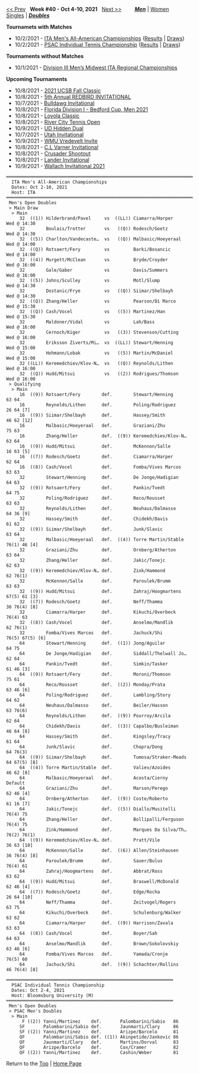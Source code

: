 <a name="top"></a>[<< Prev](men_doubles_2139.md) &nbsp; **Week #40 - Oct 4-10, 2021** &nbsp; [Next >>](men_doubles_2141.md) &nbsp;&nbsp;&nbsp;&nbsp;&nbsp;&nbsp;&nbsp; [***Men***](./men_doubles_2140.md) &#124; [Women](./women_doubles_2140.md) &nbsp;&nbsp;&nbsp;&nbsp;&nbsp; [Singles](./men_singles_2140.md) &#124; [***Doubles***](./men_doubles_2140.md)

**Tournamets with Matches**  
- 10/2/2021 - [ITA Men's All-American Championships](#21-73796) ([Results](#21-73796) &#124; <a href="https://colleges.wearecollegetennis.com/competitions/ITA/Tournaments/Overview/F14A95AE-33AF-413D-8FA0-0C8183F39A17" target="_blank">Draws</a>)  
- 10/2/2021 - [PSAC Individual Tennis Championship](#21-08096) ([Results](#21-08096) &#124; <a href="https://colleges.wearecollegetennis.com/competitions/BloomsburgUniversityM/Tournaments/Overview/9C9FD25D-5DFE-447C-B77B-66779A3043D4" target="_blank">Draws</a>)  

**Tournaments without Matches**  
- 10/1/2021 - <a href="https://colleges.wearecollegetennis.com/competitions/GustavusAdolphusCollegeM/Tournaments/Overview/8519DA88-A1E9-4C79-AC19-40A1CE8D1E94" target="_blank">Division III Men’s Midwest ITA Regional Championships</a>  

**Upcoming Tournaments**  
- 10/8/2021 - <a href="https://colleges.wearecollegetennis.com/competitions/UniversityOfCaliforniaSantaBarbaraM/Tournaments/Overview/2F7EB019-9604-4C46-AB6B-C0D90CFA767C" target="_blank">2021 UCSB Fall Classic</a>  
- 10/8/2021 - <a href="https://colleges.wearecollegetennis.com/competitions/IllinoisStateUniversityM/Tournaments/Overview/7772CA6D-52F5-46C1-B0F2-1F3582129E5B" target="_blank">5th Annual REDBIRD INVITATIONAL</a>  
- 10/7/2021 - <a href="https://colleges.wearecollegetennis.com/competitions/UniversityOfGeorgiaM/Tournaments/Overview/E852A032-B38E-4230-AF15-521B40661556" target="_blank">Bulldawg Invitational</a>  
- 10/8/2021 - <a href="https://colleges.wearecollegetennis.com/competitions/FloridaStateUniversityM/Tournaments/Overview/BC815F42-1280-4DE6-AA2C-70DAF99AF683" target="_blank">Florida Division I - Bedford Cup, Men 2021</a>  
- 10/8/2021 - <a href="https://colleges.wearecollegetennis.com/competitions/LoyolaUniversityMarylandM/Tournaments/Overview/AB7FBE26-FE50-424D-9106-ABE927A5913F" target="_blank">Loyola Classic</a>  
- 10/8/2021 - <a href="https://colleges.wearecollegetennis.com/competitions/UniversityOfRichmondM/Tournaments/Overview/D32B75E1-66BD-4EC6-9C14-9016A5EFDDEB" target="_blank">River City Tennis Open</a>  
- 10/9/2021 - <a href="https://colleges.wearecollegetennis.com/competitions/UniversityOfDaytonM/Tournaments/Overview/23775795-B4D9-484F-A52D-CD5D37CB3702" target="_blank">UD Hidden Dual</a>  
- 10/7/2021 - <a href="https://colleges.wearecollegetennis.com/competitions/UniversityOfUtahM/Tournaments/Overview/AF39BA57-9E31-4A64-A7C6-A8EB964130E1" target="_blank">Utah Invitational</a>  
- 10/9/2021 - <a href="https://colleges.wearecollegetennis.com/competitions/WesternMichiganUniversityM/Tournaments/Overview/4E6EACD5-9D8F-4948-8186-71F8E68AFAB3" target="_blank">WMU Vredevelt Invite</a>  
- 10/8/2021 - <a href="https://colleges.wearecollegetennis.com/competitions/RollinsCollegeM/Tournaments/Overview/3CD48F05-0A53-43AA-90D0-6464D0615B24" target="_blank">C.L Varner Invitational</a>  
- 10/8/2021 - <a href="https://colleges.wearecollegetennis.com/competitions/BelmontAbbeyCollegeM/Tournaments/Overview/BC87D014-56AE-443B-9D59-D779656313B9" target="_blank">Crusader Shootout</a>  
- 10/8/2021 - <a href="https://colleges.wearecollegetennis.com/competitions/LanderUniversityM/Tournaments/Overview/A9A160D2-0993-4E51-B0C1-9F42F24D9401" target="_blank">Lander Invitational</a>  
- 10/9/2021 - <a href="https://colleges.wearecollegetennis.com/competitions/BatesCollegeM/Tournaments/Overview/9A9631B7-DAC4-4372-8ABD-D57233DA7E4F" target="_blank">Wallach Invitational 2021</a>  

<a name="21-73796"></a>
~~~
════════════════════════════════════════════════════════════════════════════════════
  ITA Men's All-American Championships
  Dates: Oct 2-10, 2021
  Host: ITA
════════════════════════════════════════════════════════════════════════════════════
 Men's Open Doubles
 > Main Draw
  > Main
     32  ((1)) Hilderbrand/Pavel     vs  ((LL)) Ciamarra/Harper      Wed @ 14:30
     32        Boulais/Trotter       vs   ((Q)) Rodesch/Goetz        Wed @ 14:30
     32  ((5)) Charlton/Vandecaste…  vs   ((Q)) Malbasic/Hoeyeraal   Wed @ 14:00
     32  ((Q)) Rotsaert/Fery         vs         Barki/Bosancic       Wed @ 14:00
     32  ((4)) Murgett/McClean       vs         Bryde/Croyder        Wed @ 16:00
     32        Gale/Gaber            vs         Davis/Summers        Wed @ 16:00
     32  ((5)) Johns/Sculley         vs         Motl/Slump           Wed @ 14:30
     32        Dostanic/Frye         vs   ((Q)) Siimar/Shelbayh      Wed @ 14:30
     32  ((Q)) Zhang/Heller          vs         Pearson/Di Marco     Wed @ 15:30
     32  ((Q)) Cash/Vocel            vs   ((5)) Martinez/Han         Wed @ 15:30
     32        Maldoner/Vidal        vs         Lah/Bass             Wed @ 16:00
     32        Cernoch/Kiger         vs   ((3)) Stevenson/Cutting    Wed @ 16:00
     32        Eriksson Ziverts/Mi…  vs  ((LL)) Stewart/Henning      Wed @ 15:00
     32        Hohmann/Lobak         vs   ((5)) Martin/McDaniel      Wed @ 15:00
     32 ((LL)) Keremedchiev/Klov-N…  vs   ((Q)) Reynolds/Lithen      Wed @ 16:00
     32  ((Q)) Hudd/Mitsui           vs   ((2)) Rodrigues/Thomson    Wed @ 16:00
 > Qualifying
  > Main
     16  ((9)) Rotsaert/Fery        def.        Stewart/Henning      63 64
     16        Reynolds/Lithen      def.        Poling/Rodriguez     26 64 [7]
     16  ((9)) Siimar/Shelbayh      def.        Hassey/Smith         46 62 [12]
     16        Malbasic/Hoeyeraal   def.        Graziani/Zhu         75 63
     16        Zhang/Heller         def.  ((9)) Keremedchiev/Klov-N… 63 64
     16  ((9)) Hudd/Mitsui          def.        McKennon/Salle       16 63 [5]
     16  ((7)) Rodesch/Goetz        def.        Ciamarra/Harper      62 64
     16  ((8)) Cash/Vocel           def.        Fomba/Vives Marcos   63 63
     32        Stewart/Henning      def.        De Jonge/Hadigian    64 63
     32  ((9)) Rotsaert/Fery        def.        Pankin/Tvedt         64 75
     32        Poling/Rodriguez     def.        Reco/Rousset         63 63
     32        Reynolds/Lithen      def.        Neuhaus/Dalmasso     64 36 [9]
     32        Hassey/Smith         def.        Chidekh/Davis        61 62
     32  ((9)) Siimar/Shelbayh      def.        Junk/Slavic          63 64
     32        Malbasic/Hoeyeraal   def.  ((4)) Torre Martin/Stable  76(1) 46 [4]
     32        Graziani/Zhu         def.        Ornberg/Atherton     63 64
     32        Zhang/Heller         def.        Jakic/Tonejc         62 63
     32  ((9)) Keremedchiev/Klov-N… def.        Zink/Hammond         62 76(1)
     32        McKennon/Salle       def.        Paroulek/Brumm       63 63
     32  ((9)) Hudd/Mitsui          def.        Zahraj/Hoogmartens   67(5) 61 [3]
     32  ((7)) Rodesch/Goetz        def.        Neff/Thamma          36 76(4) [8]
     32        Ciamarra/Harper      def.        Kikuchi/Overbeck     76(4) 63
     32  ((8)) Cash/Vocel           def.        Anselmo/Mandlik      62 76(1)
     32        Fomba/Vives Marcos   def.        Jachuck/Shi          76(5) 67(5) [6]
     64        Stewart/Henning      def.  ((1)) Jong/Aguilar         64 75
     64        De Jonge/Hadigian    def.        Siddall/Thelwall Jo… 62 64
     64        Pankin/Tvedt         def.        Simkin/Tasker        61 46 [3]
     64  ((9)) Rotsaert/Fery        def.        Moroni/Thomson       75 61
     64        Reco/Rousset         def.  ((2)) Monday/Prata         63 46 [6]
     64        Poling/Rodriguez     def.        Lambling/Story       64 62
     64        Neuhaus/Dalmasso     def.        Beiler/Hasson        63 76(6)
     64        Reynolds/Lithen      def.  ((9)) Pourroy/Arcila       62 64
     64        Chidekh/Davis        def.  ((3)) Capalbo/Busleiman    46 64 [8]
     64        Hassey/Smith         def.        Kingsley/Tracy       61 64
     64        Junk/Slavic          def.        Chopra/Dong          64 76(3)
     64  ((9)) Siimar/Shelbayh      def.        Tumosa/Straker-Meads 64 67(5) [8]
     64  ((4)) Torre Martin/Stable  def.        Valiev/Azoides       46 62 [8]
     64        Malbasic/Hoeyeraal   def.        Acosta/Cierny        Default
     64        Graziani/Zhu         def.        Marson/Perego        62 46 [4]
     64        Ornberg/Atherton     def.  ((9)) Coste/Roberto        61 16 [7]
     64        Jakic/Tonejc         def.  ((5)) Diallo/Musitelli     76(4) 75
     64        Zhang/Heller         def.        Bollipalli/Ferguson  76(4) 75
     64        Zink/Hammond         def.        Marques Da Silva/Th… 76(2) 76(1)
     64  ((9)) Keremedchiev/Klov-N… def.        Pratt/Vile           36 63 [10]
     64        McKennon/Salle       def.  ((6)) Allen/Steinhausen    36 76(4) [8]
     64        Paroulek/Brumm       def.        Sauer/Bulus          76(4) 61
     64        Zahraj/Hoogmartens   def.        Abbrat/Ross          63 62
     64  ((9)) Hudd/Mitsui          def.        Braswell/McDonald    62 46 [4]
     64  ((7)) Rodesch/Goetz        def.        Edge/Rocha           26 64 [10]
     64        Neff/Thamma          def.        Zeitvogel/Rogers     63 75
     64        Kikuchi/Overbeck     def.        Schulenburg/Walker   63 62
     64        Ciamarra/Harper      def.  ((9)) Harrison/Zavala      63 63
     64  ((8)) Cash/Vocel           def.        Boyer/Sah            64 63
     64        Anselmo/Mandlik      def.        Brown/Sokolovskiy    63 46 [6]
     64        Fomba/Vives Marcos   def.        Yamada/Cronje        76(5) 60
     64        Jachuck/Shi          def.  ((9)) Schachter/Rollins    46 76(4) [8]
~~~

<a name="21-08096"></a>
~~~
═══════════════════════════════════════════════════════════════
  PSAC Individual Tennis Championship
  Dates: Oct 2-4, 2021
  Host: Bloomsburg University (M)
═══════════════════════════════════════════════════════════════
 Men's Open Doubles
 > PSAC Men's Doubles
  > Main
      F ((2)) Yanni/Martinez    def.       Palombarini/Sabio   86
     SF       Palombarini/Sabio def.       Jaunmarti/Clary     86
     SF ((2)) Yanni/Martinez    def.       Arizpe/Barcelo      81
     QF       Palombarini/Sabio def. ((1)) Akinpetide/Jankovic 86
     QF       Jaunmarti/Clary   def.       Martins/Dorval      83
     QF       Arizpe/Barcelo    def.       Cox/Cramer          82
     QF ((2)) Yanni/Martinez    def.       Cashin/Weber        81
~~~

Return to the [Top](./men_doubles_2140.md) &#124; [Home Page](../../index.md)